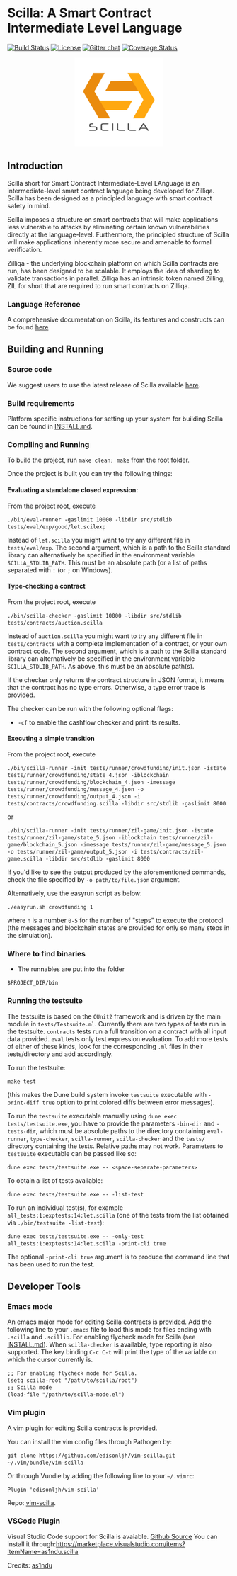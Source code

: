 # Scilla: A Smart Contract Intermediate Level Language

[![Build Status](https://travis-ci.com/Zilliqa/scilla.svg?token=7qzjATfZuxTQvRjMHPVQ&branch=master)](https://travis-ci.com/Zilliqa/scilla)
[![License](https://img.shields.io/badge/License-GPLv3-blue.svg)](https://github.com/Zilliqa/scilla/blob/master/LICENSE)
[![Gitter chat](http://img.shields.io/badge/chat-on%20gitter-077a8f.svg)](https://gitter.im/Zilliqa/SmartContract)
[![Coverage Status](https://coveralls.io/repos/github/Zilliqa/scilla/badge.svg?branch=master)](https://coveralls.io/github/Zilliqa/scilla?branch=master)

<p align="center">
  <a href="https://scilla-lang.org/"><img src="https://github.com/Zilliqa/scilla/blob/master/imgs/scilla-logo-color.jpg" width="200" height="200"></a>
</p>

## Introduction
Scilla short for Smart Contract Intermediate-Level LAnguage is an intermediate-level smart contract language being developed for Zilliqa. Scilla has been designed as a principled language with smart contract safety in mind.

Scilla imposes a structure on smart contracts that will make applications less vulnerable to attacks by eliminating certain known vulnerabilities directly at the language-level. Furthermore, the principled structure of Scilla will make applications inherently more secure and amenable to formal verification.

Zilliqa - the underlying blockchain platform on which Scilla contracts are run, has been designed to be scalable. It employs the idea of sharding to validate transactions in parallel. Zilliqa has an intrinsic token named Zilling, ZIL for short that are required to run smart contracts on Zilliqa.

### Language Reference

A comprehensive documentation on Scilla, its features and constructs can be found [here](https://scilla.readthedocs.io/en/latest/)

## Building and Running

### Source code

We suggest users to use the latest release of Scilla available [here](https://github.com/Zilliqa/scilla/releases).

### Build requirements

Platform specific instructions for setting up your system for building Scilla can be
found in [INSTALL.md](./INSTALL.md).

### Compiling and Running

To build the project, run `make clean; make` from the root folder.

Once the project is built you can try the following things:

#### Evaluating a standalone closed expression:

From the project root, execute

```
./bin/eval-runner -gaslimit 10000 -libdir src/stdlib tests/eval/exp/good/let.scilexp
```

Instead of `let.scilla` you might want to try any different file in
`tests/eval/exp`. The second argument, which is a path to the Scilla
standard library can alternatively be specified in the environment
variable `SCILLA_STDLIB_PATH`. This must be an absolute path (or a
list of paths separated with `:` (or `;` on Windows).

#### Type-checking a contract

From the project root, execute

```
./bin/scilla-checker -gaslimit 10000 -libdir src/stdlib tests/contracts/auction.scilla
```

Instead of `auction.scilla` you might want to try any different file in
`tests/contracts` with a complete implementation of a contract, or your
own contract code. The second argument, which is a path to the Scilla
standard library can alternatively be specified in the environment 
variable `SCILLA_STDLIB_PATH`. As above, this must be an absolute
path(s).

If the checker only returns the contract structure in JSON format, it
means that the contract has no type errors. Otherwise, a type error
trace is provided.

The checker can be run with the following optional flags:

- `-cf` to enable the cashflow checker and print its results.


#### Executing a simple transition

From the project root, execute

```
./bin/scilla-runner -init tests/runner/crowdfunding/init.json -istate tests/runner/crowdfunding/state_4.json -iblockchain tests/runner/crowdfunding/blockchain_4.json -imessage tests/runner/crowdfunding/message_4.json -o tests/runner/crowdfunding/output_4.json -i tests/contracts/crowdfunding.scilla -libdir src/stdlib -gaslimit 8000
```
  or
```
./bin/scilla-runner -init tests/runner/zil-game/init.json -istate tests/runner/zil-game/state_5.json -iblockchain tests/runner/zil-game/blockchain_5.json -imessage tests/runner/zil-game/message_5.json -o tests/runner/zil-game/output_5.json -i tests/contracts/zil-game.scilla -libdir src/stdlib -gaslimit 8000
```

If you'd like to see the output produced by the aforementioned commands,
check the file specified by `-o path/to/file.json` argument.

Alternatively, use the easyrun script as below:

```
./easyrun.sh crowdfunding 1
```

where `n` is a number `0-5` for the number of "steps" to execute the
protocol (the messages and blockchain states are provided for only so
many steps in the simulation).

### Where to find binaries

* The runnables are put into the folder

```
$PROJECT_DIR/bin
```

### Running the testsuite

The testsuite is based on the `OUnit2` framework and is driven by the
main module in `tests/Testsuite.ml`. Currently there are two types of
tests run in the testsuite. `contracts` tests run a full transition on
a contract with all input data provided. `eval` tests only test
expression evaluation. To add more tests of either of these kinds,
look for the corresponding `.ml` files in their tests/directory and add
accordingly.

To run the testsuite:

```shell
make test
```

(this makes the Dune build system invoke `testsuite` executable with `-print-diff true` option to print colored diffs between error messages).

To run the `testsuite` executable manually using `dune exec tests/testsuite.exe`,
you have to provide the parameters `-bin-dir` and `-tests-dir`, which must be absolute paths to
the directory containing `eval-runner`, `type-checker`, `scilla-runner`, `scilla-checker` and
the `tests/` directory containing the tests.
Relative paths may not work.
Parameters to `testsuite` executable can be passed like so:
```shell
dune exec tests/testsuite.exe -- <space-separate-parameters>
```

To obtain a list of tests available:

```shell
dune exec tests/testsuite.exe -- -list-test
```

To run an individual test(s), for example
`all_tests:1:exptests:14:let.scilla`
(one of the tests from the list obtained via `./bin/testsuite -list-test`):

```shell
dune exec tests/testsuite.exe -- -only-test all_tests:1:exptests:14:let.scilla -print-cli true 
```

The optional `-print-cli true` argument is to produce the command line
that has been used to run the test.

## Developer Tools
### Emacs mode

An emacs major mode for editing Scilla contracts is [provided](./misc/emacs-mode/scilla-mode.el).
Add the following line to your `.emacs` file to load this mode for files ending with `.scilla` and `.scillib`.
For enabling flycheck mode for Scilla (see [INSTALL.md](./INSTALL.md)). When `scilla-checker` is available,
type reporting is also supported. The key binding `C-c C-t` will print the type of the variable on which
the cursor currently is.

```
;; For enabling flycheck mode for Scilla.
(setq scilla-root "/path/to/scilla/root")
;; Scilla mode
(load-file "/path/to/scilla-mode.el")
```
### Vim plugin

A vim plugin for editing Scilla contracts is provided.

You can install the vim config files through Pathogen by:
```
git clone https://github.com/edisonljh/vim-scilla.git ~/.vim/bundle/vim-scilla
```

Or through Vundle by adding the following line to your `~/.vimrc`:
```
Plugin 'edisonljh/vim-scilla'
```

Repo: [vim-scilla](https://github.com/edisonljh/vim-scilla).

### VSCode Plugin

Visual Studio Code support for Scilla is avaiable. [Github Source](https://github.com/as1ndu/vscode-scilla)
You can install it through:https://marketplace.visualstudio.com/items?itemName=as1ndu.scilla

Credits: [as1ndu](https://github.com/as1ndu)
